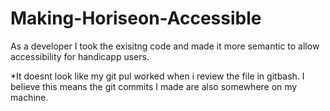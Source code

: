 # Making-Horiseon-Accessible
As a developer I took the exisitng code and made it more semantic to allow accessibility for handicapp users.

*It doesnt look like my git pul worked when i review the file in gitbash. I believe this means the git commits I made are also somewhere on my machine.
